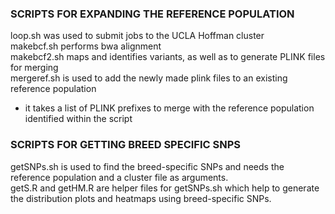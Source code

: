 
### SCRIPTS FOR EXPANDING THE REFERENCE POPULATION <br />
loop.sh was used to submit jobs to the UCLA Hoffman cluster <br />
makebcf.sh performs bwa alignment <br />
makebcf2.sh maps and identifies variants, as well as to generate PLINK files for merging <br />
mergeref.sh is used to add the newly made plink files to an existing reference population <br />
- it takes a list of PLINK prefixes to merge with the reference population identified within the script <br />

### SCRIPTS FOR GETTING BREED SPECIFIC SNPS <br />
getSNPs.sh is used to find the breed-specific SNPs and needs the reference population and a cluster file as arguments. <br />
getS.R and getHM.R are helper files for getSNPs.sh which help to generate the distribution plots and heatmaps using breed-specific SNPs. <br />


